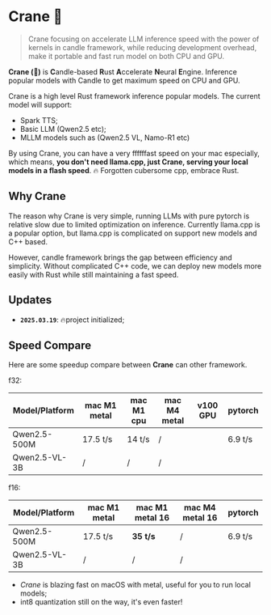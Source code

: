 # Crane 🦩

> Crane focusing on accelerate LLM inference speed with the power of kernels in candle framework, while reducing development overhead, make it portable and fast run model on both CPU and GPU.

**Crane (🦩)** is  **C**andle-based **R**ust **A**ccelerate **N**eural **E**ngine. Inference popular models with Candle to get maximum speed on CPU and GPU.

Crane is a high level Rust framework inference popular models. The current model will support:

- Spark TTS;
- Basic LLM (Qwen2.5 etc);
- MLLM models such as (Qwen2.5 VL, Namo-R1 etc)

By using Crane, you can have a very ffffffast speed on your mac especially, which means, **you don't need llama.cpp, just Crane, serving your local models in a flash speed**. 🔥 Forgotten cubersome cpp, embrace Rust.


## Why Crane

The reason why Crane is very simple, running LLMs with pure pytorch is relative slow due to limited optimization on inference. Currently llama.cpp is a popular option, but llama.cpp is complicated on support new models and C++ based.

However, candle framework brings the gap between efficiency and simplicity. Without complicated C++ code, we can deploy new models more easily with Rust while still maintaining a fast speed.

## Updates

- **`2025.03.19`**: 🔥project initialized;

## Speed Compare

Here are some speedup compare between **Crane** can other framework.

f32:

| Model/Platform | mac M1 metal | mac M1 cpu | mac M4 metal | v100 GPU | pytorch |
| -------------- | ------------- | ---------- | ------------ | -------- | ------- |
| Qwen2.5-500M   | 17.5 t/s      | 14 t/s     | /            |          | 6.9 t/s |
| Qwen2.5-VL-3B  | /             | /          | /            |          |         |

f16:

| Model/Platform | mac M1 metal | mac M1 metal 16 | mac M4 metal 16 | pytorch |
| -------------- | ------------- | --------------- | --------------- | ------- |
| Qwen2.5-500M   | 17.5 t/s      | **35 t/s**     | /               | 6.9 t/s |
| Qwen2.5-VL-3B  | /             | /               | /               |         |


- *Crane* is blazing fast on macOS with metal, useful for you to run local models;
- int8 quantization still on the way, it's even faster!
